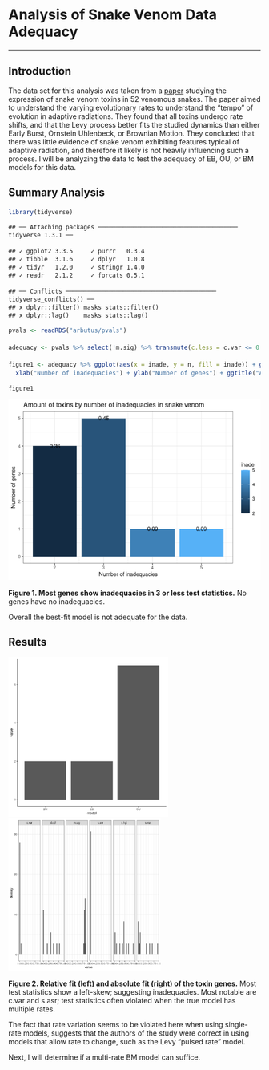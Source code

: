 
# Analysis of Snake Venom Data Adequacy

------------------------------------------------------------------------

## Introduction

The data set for this analysis was taken from a
[paper](https://royalsocietypublishing.org/doi/full/10.1098/rspb.2020.0613)
studying the expression of snake venom toxins in 52 venomous snakes. The
paper aimed to understand the varying evolutionary rates to understand
the “tempo” of evolution in adaptive radiations. They found that all
toxins undergo rate shifts, and that the Levy process better fits the
studied dynamics than either Early Burst, Ornstein Uhlenbeck, or
Brownian Motion. They concluded that there was little evidence of snake
venom exhibiting features typical of adaptive radiation, and therefore
it likely is not heavily influencing such a process. I will be analyzing
the data to test the adequacy of EB, OU, or BM models for this data.

## Summary Analysis

``` r
library(tidyverse)
```

    ## ── Attaching packages ─────────────────────────────────────── tidyverse 1.3.1 ──

    ## ✓ ggplot2 3.3.5     ✓ purrr   0.3.4
    ## ✓ tibble  3.1.6     ✓ dplyr   1.0.8
    ## ✓ tidyr   1.2.0     ✓ stringr 1.4.0
    ## ✓ readr   2.1.2     ✓ forcats 0.5.1

    ## ── Conflicts ────────────────────────────────────────── tidyverse_conflicts() ──
    ## x dplyr::filter() masks stats::filter()
    ## x dplyr::lag()    masks stats::lag()

``` r
pvals <- readRDS("arbutus/pvals")

adequacy <- pvals %>% select(!m.sig) %>% transmute(c.less = c.var <= 0.05, sv.less = s.var <= 0.05, sa.less = s.asr <= 0.05, sh.less = s.hgt <= 0.05 & !is.na(s.hgt), d.less = d.cdf <= 0.05) %>% transmute(inade = c.less + sv.less + sa.less + sh.less + d.less) %>% count(inade) %>% mutate(prop = n/sum(n))

figure1 <- adequacy %>% ggplot(aes(x = inade, y = n, fill = inade)) + geom_bar(stat = "identity") + geom_text(aes(label = round(prop, digits = 2))) +
  xlab("Number of inadequacies") + ylab("Number of genes") + ggtitle("Amount of toxins by number of inadequacies in snake venom") + theme_bw() 
```

``` r
figure1
```

![](Analysis_files/figure-gfm/unnamed-chunk-2-1.png)<!-- -->

**Figure 1. Most genes show inadequacies in 3 or less test statistics.**
No genes have no inadequacies.

Overall the best-fit model is not adequate for the data.

## Results

<img src="arbutus/AIC.png" width="319" />

<img src="arbutus/arbutus.png" width="304" />

**Figure 2. Relative fit (left) and absolute fit (right) of the toxin
genes.** Most test statistics show a left-skew; suggesting inadequacies.
Most notable are c.var and s.asr; test statistics often violated when
the true model has multiple rates.

The fact that rate variation seems to be violated here when using
single-rate models, suggests that the authors of the study were correct
in using models that allow rate to change, such as the Levy “pulsed
rate” model.

Next, I will determine if a multi-rate BM model can suffice.
